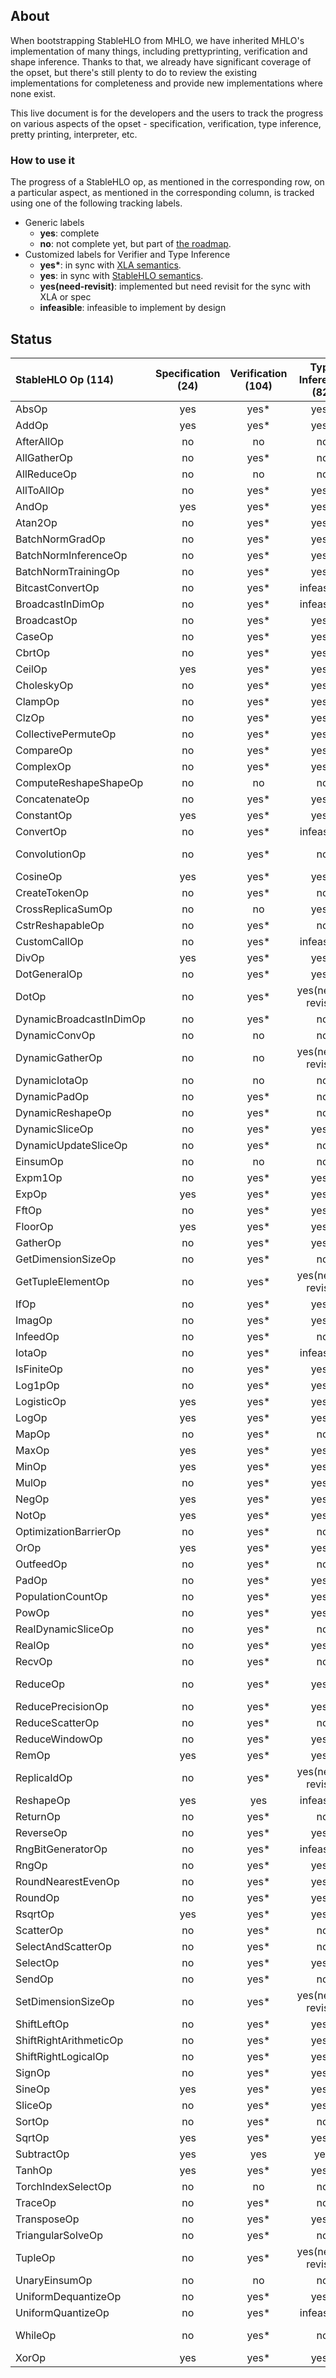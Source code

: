 ## About

When bootstrapping StableHLO from MHLO, we have inherited MHLO's implementation
of many things, including prettyprinting, verification and shape inference.
Thanks to that, we already have significant coverage of the opset, but there's
still plenty to do to review the existing implementations for completeness and
provide new implementations where none exist.

This live document is for the developers and the users to track the progress on
various aspects of the opset - specification, verification, type inference,
pretty printing, interpreter, etc.

### How to use it

The progress of a StableHLO op, as mentioned in the corresponding row, on a
particular aspect, as mentioned in the corresponding column, is tracked using
one of the following tracking labels.

 - Generic labels
    - **yes**: complete
    - **no**: not complete yet, but part of [the roadmap](https://github.com/openxla/stablehlo#roadmap).
 - Customized labels for Verifier and Type Inference
    - **yes\***: in sync with  [XLA semantics](https://www.tensorflow.org/xla/operation_semantics).
    - **yes**: in sync with [StableHLO semantics](https://github.com/openxla/stablehlo/blob/main/docs/spec_draft.md).
    - **yes(need-revisit)**: implemented but need revisit for the sync with XLA or spec
    - **infeasible**: infeasible to implement by design

## Status

| StableHLO Op (114)      | Specification (24) | Verification (104) | Type Inference (82) | Pretty Printing (77) | Interpreter (9) |
|:------------------------|:------------------:|:------------------:|:-------------------:|:--------------------:|:---------------:|
| AbsOp                   |        yes         |        yes*        |        yes*         |         yes          |       no        |
| AddOp                   |        yes         |        yes*        |        yes*         |         yes          |       yes       |
| AfterAllOp              |         no         |         no         |         no          |         yes          |       no        |
| AllGatherOp             |         no         |        yes*        |         no          |          no          |       no        |
| AllReduceOp             |         no         |         no         |         no          |          no          |       no        |
| AllToAllOp              |         no         |        yes*        |        yes*         |          no          |       no        |
| AndOp                   |        yes         |        yes*        |        yes*         |         yes          |       no        |
| Atan2Op                 |         no         |        yes*        |        yes*         |         yes          |       no        |
| BatchNormGradOp         |         no         |        yes*        |        yes*         |          no          |       no        |
| BatchNormInferenceOp    |         no         |        yes*        |        yes*         |          no          |       no        |
| BatchNormTrainingOp     |         no         |        yes*        |        yes*         |          no          |       no        |
| BitcastConvertOp        |         no         |        yes*        |     infeasible      |         yes          |       no        |
| BroadcastInDimOp        |         no         |        yes*        |     infeasible      |          no          |       no        |
| BroadcastOp             |         no         |        yes*        |        yes*         |          no          |       no        |
| CaseOp                  |         no         |        yes*        |        yes*         |          no          |       no        |
| CbrtOp                  |         no         |        yes*        |        yes*         |         yes          |       no        |
| CeilOp                  |        yes         |        yes*        |        yes*         |         yes          |       yes       |
| CholeskyOp              |         no         |        yes*        |        yes*         |         yes          |       no        |
| ClampOp                 |         no         |        yes*        |        yes*         |         yes          |       no        |
| ClzOp                   |         no         |        yes*        |        yes*         |         yes          |       no        |
| CollectivePermuteOp     |         no         |        yes*        |        yes*         |          no          |       no        |
| CompareOp               |         no         |        yes*        |        yes*         |         yes          |       no        |
| ComplexOp               |         no         |        yes*        |        yes*         |         yes          |       no        |
| ComputeReshapeShapeOp   |         no         |         no         |         no          |         yes          |       no        |
| ConcatenateOp           |         no         |        yes*        |        yes*         |         yes          |       no        |
| ConstantOp              |        yes         |        yes*        |        yes*         |         yes          |       yes       |
| ConvertOp               |         no         |        yes*        |     infeasible      |         yes          |       no        |
| ConvolutionOp           |         no         |        yes*        |         no          |  yes(need-revisit)   |       no        |
| CosineOp                |        yes         |        yes*        |        yes*         |         yes          |       yes       |
| CreateTokenOp           |         no         |        yes*        |         no          |         yes          |       no        |
| CrossReplicaSumOp       |         no         |         no         |        yes*         |          no          |       no        |
| CstrReshapableOp        |         no         |        yes*        |         no          |         yes          |       no        |
| CustomCallOp            |         no         |        yes*        |     infeasible      |         yes          |       no        |
| DivOp                   |        yes         |        yes*        |        yes*         |         yes          |       no        |
| DotGeneralOp            |         no         |        yes*        |        yes*         |          no          |       no        |
| DotOp                   |         no         |        yes*        |  yes(need-revisit)  |         yes          |       no        |
| DynamicBroadcastInDimOp |         no         |        yes*        |         no          |          no          |       no        |
| DynamicConvOp           |         no         |         no         |         no          |          no          |       no        |
| DynamicGatherOp         |         no         |         no         |  yes(need-revisit)  |          no          |       no        |
| DynamicIotaOp           |         no         |         no         |         no          |         yes          |       no        |
| DynamicPadOp            |         no         |        yes*        |         no          |         yes          |       no        |
| DynamicReshapeOp        |         no         |        yes*        |         no          |         yes          |       no        |
| DynamicSliceOp          |         no         |        yes*        |        yes*         |          no          |       no        |
| DynamicUpdateSliceOp    |         no         |        yes*        |         no          |         yes          |       no        |
| EinsumOp                |         no         |         no         |         no          |          no          |       no        |
| Expm1Op                 |         no         |        yes*        |        yes*         |         yes          |       no        |
| ExpOp                   |        yes         |        yes*        |        yes*         |         yes          |       no        |
| FftOp                   |         no         |        yes*        |        yes*         |          no          |       no        |
| FloorOp                 |        yes         |        yes*        |        yes*         |         yes          |       yes       |
| GatherOp                |         no         |        yes*        |        yes*         |          no          |       no        |
| GetDimensionSizeOp      |         no         |        yes*        |         no          |         yes          |       no        |
| GetTupleElementOp       |         no         |        yes*        |  yes(need-revisit)  |         yes          |       no        |
| IfOp                    |         no         |        yes*        |        yes*         |          no          |       no        |
| ImagOp                  |         no         |        yes*        |        yes*         |         yes          |       no        |
| InfeedOp                |         no         |        yes*        |         no          |          no          |       no        |
| IotaOp                  |         no         |        yes*        |     infeasible      |         yes          |       no        |
| IsFiniteOp              |         no         |        yes*        |        yes*         |         yes          |       no        |
| Log1pOp                 |         no         |        yes*        |        yes*         |         yes          |       no        |
| LogisticOp              |        yes         |        yes*        |        yes*         |         yes          |       no        |
| LogOp                   |        yes         |        yes*        |        yes*         |         yes          |       no        |
| MapOp                   |         no         |        yes*        |         no          |          no          |       no        |
| MaxOp                   |        yes         |        yes*        |        yes*         |         yes          |       no        |
| MinOp                   |        yes         |        yes*        |        yes*         |         yes          |       no        |
| MulOp                   |         no         |        yes*        |        yes*         |         yes          |       no        |
| NegOp                   |        yes         |        yes*        |        yes*         |         yes          |       no        |
| NotOp                   |        yes         |        yes*        |        yes*         |         yes          |       no        |
| OptimizationBarrierOp   |         no         |        yes*        |         no          |         yes          |       no        |
| OrOp                    |        yes         |        yes*        |        yes*         |         yes          |       no        |
| OutfeedOp               |         no         |        yes*        |         no          |          no          |       no        |
| PadOp                   |         no         |        yes*        |        yes*         |          no          |       no        |
| PopulationCountOp       |         no         |        yes*        |        yes*         |         yes          |       no        |
| PowOp                   |         no         |        yes*        |        yes*         |         yes          |       no        |
| RealDynamicSliceOp      |         no         |        yes*        |         no          |         yes          |       no        |
| RealOp                  |         no         |        yes*        |        yes*         |         yes          |       no        |
| RecvOp                  |         no         |        yes*        |         no          |          no          |       no        |
| ReduceOp                |         no         |        yes*        |        yes*         |  yes(need-revisit)   |       no        |
| ReducePrecisionOp       |         no         |        yes*        |        yes*         |         yes          |       no        |
| ReduceScatterOp         |         no         |        yes*        |         no          |          no          |       no        |
| ReduceWindowOp          |         no         |        yes*        |        yes*         |          no          |       no        |
| RemOp                   |        yes         |        yes*        |        yes*         |         yes          |       no        |
| ReplicaIdOp             |         no         |        yes*        |  yes(need-revisit)  |         yes          |       no        |
| ReshapeOp               |        yes         |        yes         |     infeasible      |         yes          |       yes       |
| ReturnOp                |         no         |        yes*        |         no          |         yes          |       no        |
| ReverseOp               |         no         |        yes*        |        yes*         |          no          |       no        |
| RngBitGeneratorOp       |         no         |        yes*        |     infeasible      |         yes          |       no        |
| RngOp                   |         no         |        yes*        |        yes*         |         yes          |       no        |
| RoundNearestEvenOp      |         no         |        yes*        |        yes*         |         yes          |       no        |
| RoundOp                 |         no         |        yes*        |        yes*         |         yes          |       no        |
| RsqrtOp                 |        yes         |        yes*        |        yes*         |         yes          |       no        |
| ScatterOp               |         no         |        yes*        |         no          |          no          |       no        |
| SelectAndScatterOp      |         no         |        yes*        |         no          |          no          |       no        |
| SelectOp                |         no         |        yes*        |        yes*         |         yes          |       no        |
| SendOp                  |         no         |        yes*        |         no          |          no          |       no        |
| SetDimensionSizeOp      |         no         |        yes*        |  yes(need-revisit)  |         yes          |       no        |
| ShiftLeftOp             |         no         |        yes*        |        yes*         |         yes          |       no        |
| ShiftRightArithmeticOp  |         no         |        yes*        |        yes*         |         yes          |       no        |
| ShiftRightLogicalOp     |         no         |        yes*        |        yes*         |         yes          |       no        |
| SignOp                  |         no         |        yes*        |        yes*         |         yes          |       no        |
| SineOp                  |        yes         |        yes*        |        yes*         |         yes          |       yes       |
| SliceOp                 |         no         |        yes*        |        yes*         |          no          |       no        |
| SortOp                  |         no         |        yes*        |         no          |          no          |       no        |
| SqrtOp                  |        yes         |        yes*        |        yes*         |         yes          |       no        |
| SubtractOp              |        yes         |        yes         |         yes         |         yes          |       yes       |
| TanhOp                  |        yes         |        yes*        |        yes*         |         yes          |       yes       |
| TorchIndexSelectOp      |         no         |         no         |         no          |          no          |       no        |
| TraceOp                 |         no         |        yes*        |         no          |         yes          |       no        |
| TransposeOp             |         no         |        yes*        |        yes*         |          no          |       no        |
| TriangularSolveOp       |         no         |        yes*        |         no          |          no          |       no        |
| TupleOp                 |         no         |        yes*        |  yes(need-revisit)  |         yes          |       no        |
| UnaryEinsumOp           |         no         |         no         |         no          |          no          |       no        |
| UniformDequantizeOp     |         no         |        yes*        |        yes*         |         yes          |       no        |
| UniformQuantizeOp       |         no         |        yes*        |     infeasible      |         yes          |       no        |
| WhileOp                 |         no         |        yes*        |         no          |  yes(need-revisit)   |       no        |
| XorOp                   |        yes         |        yes*        |        yes*         |         yes          |       no        |
